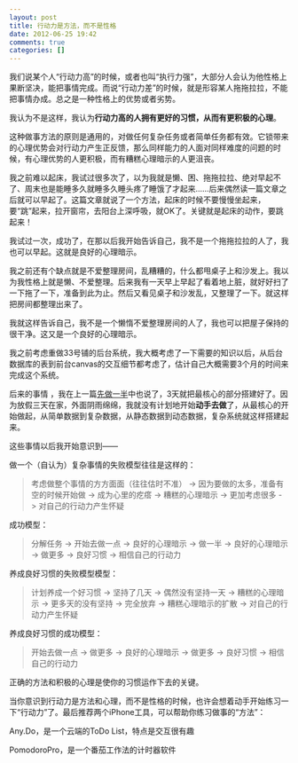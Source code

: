 ```yaml
---
layout: post
title: 行动力是方法，而不是性格
date: 2012-06-25 19:42
comments: true
categories: []
---
```

我们说某个人“行动力高”的时候，或者也叫“执行力强”，大部分人会认为他性格上果断坚决，能把事情完成。而说“行动力差”的时候，就是形容某人拖拖拉拉，不能把事情办成。总之是一种性格上的优势或者劣势。

我认为不是这样，我认为<strong>行动力高的人拥有更好的习惯，从而有更积极的心理</strong>。

这种做事方法的原则是通用的，对做任何复杂任务或者简单任务都有效。它锁带来的心理优势会对行动力产生正反馈，那么同样能力的人面对同样难度的问题的时候，有心理优势的人更积极，而有糟糕心理暗示的人更沮丧。

我之前难以起床，我试过很多次了，以为我就是懒、困、拖拖拉拉、绝对早起不了、周末也是能睡多久就睡多久睡头疼了睡饿了才起来……后来偶然读一篇文章之后就可以早起了。这篇文章就说了一个方法，起床的时候不要慢慢坐起来，要“跳”起来，拉开窗帘，去阳台上深呼吸，就OK了。关键就是起床的动作，要跳起来！

我试过一次，成功了，在那以后我开始告诉自己，我不是一个拖拖拉拉的人了，我也可以早起。这就是良好的心理暗示。

我之前还有个缺点就是不爱整理房间，乱糟糟的，什么都甩桌子上和沙发上。我以为我性格上就是懒、不爱整理。后来我有一天早上早起了看着地上脏，就好好扫了一下拖了一下，准备到此为止。然后又看见桌子和沙发乱，又整理了一下。就这样把房间都整理出来了。

我就这样告诉自己，我不是一个懒惰不爱整理房间的人了，我也可以把屋子保持的很干净。这又是一个良好的心理暗示。

我之前考虑重做33号铺的后台系统，我大概考虑了一下需要的知识以后，从后台数据库的表到前台canvas的交互细节都考虑了，估计自己大概需要3个月的时间来完成这个系统。

后来的事情 ，我在上一篇<a href="http://yuguo.us/weblog/half-first/">先做一半</a>中也说了，3天就把最核心的部分搭建好了。因为放假三天在家，外面阴雨绵绵，我就没有计划地开始<strong>动手去做</strong>了，从最核心的开始做起，从简单数据到复杂数据，从静态数据到动态数据，复杂系统就这样搭建起来。

这些事情以后我开始意识到——

做一个（自认为）复杂事情的失败模型往往是这样的：
<blockquote>考虑做整个事情的方方面面（往往估时不准） -&gt; 因为要做的太多，准备有空的时候开始做 -&gt; 成为心里的疙瘩 -&gt; 糟糕的心理暗示 -&gt; 更加考虑很多 -&gt; 对自己的行动力产生怀疑</blockquote>
成功模型：
<blockquote>分解任务 -&gt; 开始去做一点 -&gt; 良好的心理暗示 -&gt; 做一半 -&gt; 良好的心理暗示 -&gt; 做更多 -&gt; 良好习惯 -&gt; 相信自己的行动力</blockquote>
养成良好习惯的失败模型模型：
<blockquote>计划养成一个好习惯 -&gt; 坚持了几天 -&gt; 偶然没有坚持一天 -&gt; 糟糕的心理暗示 -&gt; 更多天的没有坚持 -&gt; 完全放弃 -&gt; 糟糕心理暗示的扩散 -&gt; 对自己的行动力产生怀疑</blockquote>
养成良好习惯的成功模型：
<blockquote>开始去做一点 -&gt; 做更多 -&gt; 良好的心理暗示 -&gt; 做更多 -&gt; 良好习惯 -&gt; 相信自己的行动力</blockquote>
正确的方法和积极的心理是使你的习惯运作下去的关键。

当你意识到行动力是方法和心理，而不是性格的时候，也许会想着动手开始练习一下“行动力”了。最后推荐两个iPhone工具，可以帮助你练习做事的“方法”：

Any.Do，是一个云端的ToDo List，特点是交互很有趣

PomodoroPro，是一个番茄工作法的计时器软件
